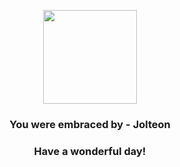 <p align="center">
    <img src="https://raw.githubusercontent.com/PokeAPI/sprites/master/sprites/pokemon/135.png" width="150" height="150">
</p>
<h3 align="center">You were embraced by - <b>Jolteon</b></h3>
<h3 align="center">Have a wonderful day!</h3>
